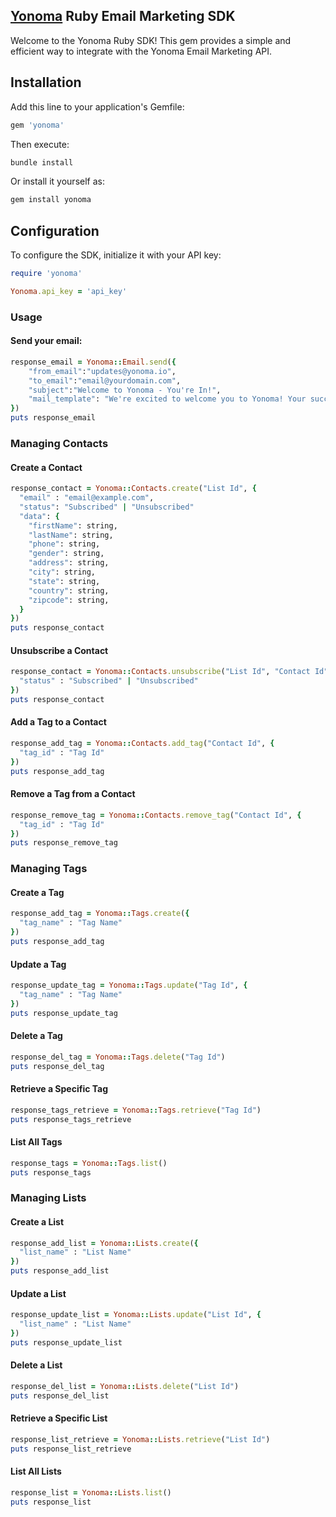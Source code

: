 ## [Yonoma](https://yonoma.io/) Ruby Email Marketing SDK

Welcome to the Yonoma Ruby SDK! This gem provides a simple and efficient way to integrate with the Yonoma Email Marketing API.

## Installation

Add this line to your application's Gemfile:

```ruby
gem 'yonoma'
```

Then execute:

```sh
bundle install
```

Or install it yourself as:

```sh
gem install yonoma
```

## Configuration

To configure the SDK, initialize it with your API key:

```ruby
require 'yonoma'

Yonoma.api_key = 'api_key'
```

### Usage
#### Send your email:
```ruby
response_email = Yonoma::Email.send({
    "from_email":"updates@yonoma.io",
    "to_email":"email@yourdomain.com",
    "subject":"Welcome to Yonoma - You're In!",
    "mail_template": "We're excited to welcome you to Yonoma! Your successful signup marks the beginning of what we hope will be an exceptional journey."
})
puts response_email
```
### Managing Contacts

#### Create a Contact
```ruby
response_contact = Yonoma::Contacts.create("List Id", {
  "email" : "email@example.com",
  "status": "Subscribed" | "Unsubscribed"
  "data": {
    "firstName": string,
    "lastName": string,
    "phone": string,
    "gender": string,
    "address": string,
    "city": string,
    "state": string,
    "country": string,
    "zipcode": string,
  }
})
puts response_contact
```

#### Unsubscribe a Contact
```ruby
response_contact = Yonoma::Contacts.unsubscribe("List Id", "Contact Id", {
  "status" : "Subscribed" | "Unsubscribed"
})
puts response_contact
```

#### Add a Tag to a Contact
```ruby
response_add_tag = Yonoma::Contacts.add_tag("Contact Id", {
  "tag_id" : "Tag Id"
})
puts response_add_tag
```

#### Remove a Tag from a Contact
```ruby
response_remove_tag = Yonoma::Contacts.remove_tag("Contact Id", {
  "tag_id" : "Tag Id"
})
puts response_remove_tag
```

### Managing Tags

#### Create a Tag
```ruby
response_add_tag = Yonoma::Tags.create({
  "tag_name" : "Tag Name"
})
puts response_add_tag
```

#### Update a Tag
```ruby
response_update_tag = Yonoma::Tags.update("Tag Id", {
  "tag_name" : "Tag Name"
})
puts response_update_tag
```

#### Delete a Tag
```ruby
response_del_tag = Yonoma::Tags.delete("Tag Id")
puts response_del_tag
```

#### Retrieve a Specific Tag
```ruby
response_tags_retrieve = Yonoma::Tags.retrieve("Tag Id")
puts response_tags_retrieve
```

#### List All Tags
```ruby
response_tags = Yonoma::Tags.list()
puts response_tags
```

### Managing Lists

#### Create a List
```ruby
response_add_list = Yonoma::Lists.create({
  "list_name" : "List Name"
})
puts response_add_list
```

#### Update a List
```ruby
response_update_list = Yonoma::Lists.update("List Id", {
  "list_name" : "List Name"
})
puts response_update_list
```

#### Delete a List
```ruby
response_del_list = Yonoma::Lists.delete("List Id")
puts response_del_list
```

#### Retrieve a Specific List
```ruby
response_list_retrieve = Yonoma::Lists.retrieve("List Id")
puts response_list_retrieve
```

#### List All Lists
```ruby
response_list = Yonoma::Lists.list()
puts response_list
```